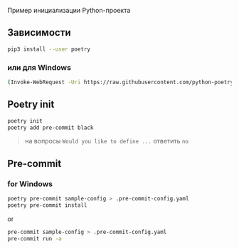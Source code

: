 Пример инициализации Python-проекта

## Зависимости

```sh
pip3 install --user poetry
```

### или для Windows

```sh
(Invoke-WebRequest -Uri https://raw.githubusercontent.com/python-poetry/poetry/master/get-poetry.py -UseBasicParsing).Content | python -
```

## Poetry init

```sh
poetry init
poetry add pre-commit black
```

> на вопросы `Would you like to define ...` ответить `no`

## Pre-commit

### for Windows

```sh
poetry pre-commit sample-config > .pre-commit-config.yaml
poetry pre-commit install
```

or

```sh
pre-commit sample-config > .pre-commit-config.yaml
pre-commit run -a
```
